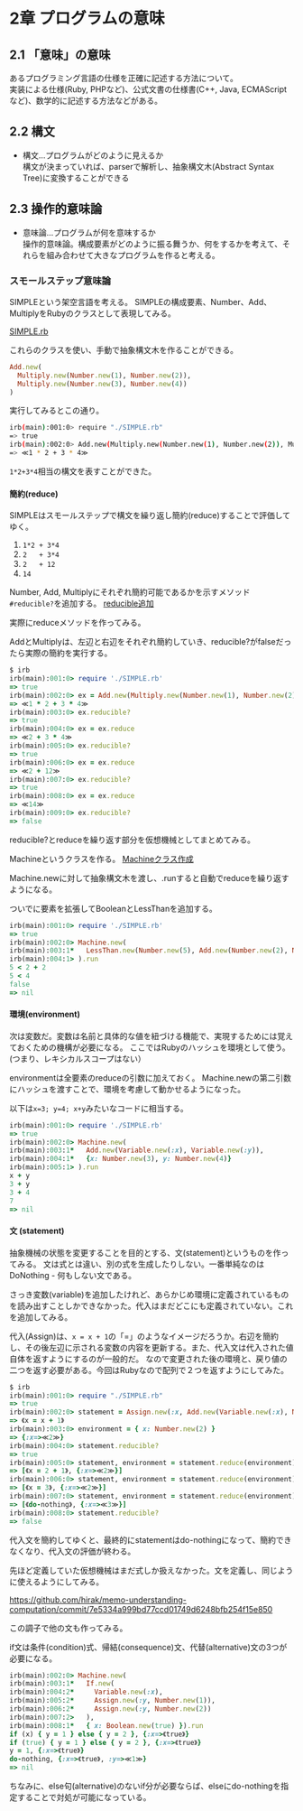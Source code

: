 2章 プログラムの意味
===========================

2.1 「意味」の意味
---------------------------

あるプログラミング言語の仕様を正確に記述する方法について。  
実装による仕様(Ruby, PHPなど)、公式文書の仕様書(C++, Java, ECMAScriptなど)、数学的に記述する方法などがある。


2.2 構文
--------------------------
- 構文…プログラムがどのように見えるか  
  構文が決まっていれば、parserで解析し、抽象構文木(Abstract Syntax Tree)に変換することができる

2.3 操作的意味論
--------------------------
- 意味論…プログラムが何を意味するか  
  操作的意味論。構成要素がどのように振る舞うか、何をするかを考えて、それらを組み合わせて大きなプログラムを作ると考える。


### スモールステップ意味論

SIMPLEという架空言語を考える。
SIMPLEの構成要素、Number、Add、MultiplyをRubyのクラスとして表現してみる。

[SIMPLE.rb](SIMPLE.rb)

これらのクラスを使い、手動で抽象構文木を作ることができる。

```ruby
Add.new(
  Multiply.new(Number.new(1), Number.new(2)),
  Multiply.new(Number.new(3), Number.new(4))
)
```

実行してみるとこの通り。

```bash
irb(main):001:0> require "./SIMPLE.rb"
=> true
irb(main):002:0> Add.new(Multiply.new(Number.new(1), Number.new(2)), Multiply.new(Number.new(3), Number.new(4)))
=> ≪1 * 2 + 3 * 4≫
```

`1*2+3*4`相当の構文を表すことができた。

#### 簡約(reduce)

SIMPLEはスモールステップで構文を繰り返し簡約(reduce)することで評価してゆく。

1. `1*2 + 3*4`
2. `2   + 3*4`
3. `2   + 12`
3. `14`

Number, Add, Multiplyにそれぞれ簡約可能であるかを示すメソッド`#reducible?`を追加する。
[reducible追加](https://github.com/hirak/memo-understanding-computation/commit/e6942b8d27c3787a4d0eaf0ed6e0c9e519f587e3)

実際にreduceメソッドを作ってみる。

AddとMultiplyは、左辺と右辺をそれぞれ簡約していき、reducible?がfalseだったら実際の簡約を実行する。

```ruby
$ irb
irb(main):001:0> require './SIMPLE.rb'
=> true
irb(main):002:0> ex = Add.new(Multiply.new(Number.new(1), Number.new(2)), Multiply.new(Number.new(3), Number.new(4)))
=> ≪1 * 2 + 3 * 4≫
irb(main):003:0> ex.reducible?
=> true
irb(main):004:0> ex = ex.reduce
=> ≪2 + 3 * 4≫
irb(main):005:0> ex.reducible?
=> true
irb(main):006:0> ex = ex.reduce
=> ≪2 + 12≫
irb(main):007:0> ex.reducible?
=> true
irb(main):008:0> ex = ex.reduce
=> ≪14≫
irb(main):009:0> ex.reducible?
=> false
```

reducible?とreduceを繰り返す部分を仮想機械としてまとめてみる。

Machineというクラスを作る。
[Machineクラス作成](https://github.com/hirak/memo-understanding-computation/commit/21de4b01fe347deae735fb75ec92e0215e850d0b)

Machine.newに対して抽象構文木を渡し、.runすると自動でreduceを繰り返すようになる。

ついでに要素を拡張してBooleanとLessThanを追加する。

```ruby
irb(main):001:0> require './SIMPLE.rb'
=> true
irb(main):002:0> Machine.new(
irb(main):003:1*   LessThan.new(Number.new(5), Add.new(Number.new(2), Number.new(2)))
irb(main):004:1> ).run
5 < 2 + 2
5 < 4
false
=> nil
```

#### 環境(environment)

次は変数だ。変数は名前と具体的な値を紐づける機能で、実現するためには覚えておくための機構が必要になる。
ここではRubyのハッシュを環境として使う。(つまり、レキシカルスコープはない）

environmentは全要素のreduceの引数に加えておく。
Machine.newの第二引数にハッシュを渡すことで、環境を考慮して動かせるようになった。

以下は`x=3; y=4; x+y`みたいなコードに相当する。

```ruby
irb(main):001:0> require './SIMPLE.rb'
=> true
irb(main):002:0> Machine.new(
irb(main):003:1*   Add.new(Variable.new(:x), Variable.new(:y)),
irb(main):004:1*   {x: Number.new(3), y: Number.new(4)}
irb(main):005:1> ).run
x + y
3 + y
3 + 4
7
=> nil
```

#### 文 (statement)

抽象機械の状態を変更することを目的とする、文(statement)というものを作ってみる。
文は式とは違い、別の式を生成したりしない。一番単純なのはDoNothing - 何もしない文である。

さっき変数(variable)を追加したけれど、あらかじめ環境に定義されているものを読み出すことしかできなかった。代入はまだどこにも定義されていない。これを追加してみる。

代入(Assign)は、`x = x + 1`の「=」のようなイメージだろうか。右辺を簡約し、その後左辺に示される変数の内容を更新する。また、代入文は代入された値自体を返すようにするのが一般的だ。
なので変更された後の環境と、戻り値の二つを返す必要がある。今回はRubyなので配列で２つを返すようにしてみた。

```ruby
$ irb
irb(main):001:0> require "./SIMPLE.rb"
=> true
irb(main):002:0> statement = Assign.new(:x, Add.new(Variable.new(:x), Number.new(1)))
=> 《x = x + 1》
irb(main):003:0> environment = { x: Number.new(2) }
=> {:x=>≪2≫}
irb(main):004:0> statement.reducible?
=> true
irb(main):005:0> statement, environment = statement.reduce(environment)
=> [《x = 2 + 1》, {:x=>≪2≫}]
irb(main):006:0> statement, environment = statement.reduce(environment)
=> [《x = 3》, {:x=>≪2≫}]
irb(main):007:0> statement, environment = statement.reduce(environment)
=> [《do-nothing》, {:x=>≪3≫}]
irb(main):008:0> statement.reducible?
=> false
```

代入文を簡約してゆくと、最終的にstatementはdo-nothingになって、簡約できなくなり、代入文の評価が終わる。

先ほど定義していた仮想機械はまだ式しか扱えなかった。文を定義し、同じように使えるようにしてみる。

https://github.com/hirak/memo-understanding-computation/commit/7e5334a999bd77ccd01749d6248bfb254f15e850


この調子で他の文も作ってみる。

if文は条件(condition)式、帰結(consequence)文、代替(alternative)文の3つが必要になる。

```ruby
irb(main):002:0> Machine.new(
irb(main):003:1*   If.new(
irb(main):004:2*     Variable.new(:x),
irb(main):005:2*     Assign.new(:y, Number.new(1)),
irb(main):006:2*     Assign.new(:y, Number.new(2))
irb(main):007:2>   ),
irb(main):008:1*   { x: Boolean.new(true) }).run
if (x) { y = 1 } else { y = 2 }, {:x=>《true》}
if (true) { y = 1 } else { y = 2 }, {:x=>《true》}
y = 1, {:x=>《true》}
do-nothing, {:x=>《true》, :y=>≪1≫}
=> nil
```

ちなみに、else句(alternative)のないif分が必要ならば、elseにdo-nothingを指定することで対処が可能になっている。
